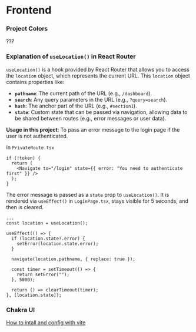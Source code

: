 # Frontend

### Project Colors

???

### Explanation of `useLocation()` in React Router

`useLocation()` is a hook provided by React Router that allows you to access the `location` object, which represents the current URL.
This `location` object contains properties like:

- **`pathname`**: The current path of the URL (e.g., `/dashboard`).
- **`search`**: Any query parameters in the URL (e.g., `?query=search`).
- **`hash`**: The anchor part of the URL (e.g., `#section1`).
- **`state`**: Custom state that can be passed via navigation, allowing data to be shared between routes (e.g., error messages or user data).

**Usage in this project**: To pass an error message to the login page if the user is not authenticated.

In `PrivateRoute.tsx`

```tsx
if (!token) {
  return (
    <Navigate to="/login" state={{ error: "You need to authenticate first" }} />
  );
}
```

The error message is passed as a `state` prop to `useLocation()`. It is rendered via `useEffect()` in `LoginPage.tsx`, stays visible for 5 seconds, and then is cleared.

```tsx
...
const location = useLocation();

useEffect(() => {
  if (location.state?.error) {
    setError(location.state.error);
  }

  navigate(location.pathname, { replace: true });

  const timer = setTimeout(() => {
    return setError("");
  }, 5000);

  return () => clearTimeout(timer);
}, [location.state]);
```

### Chakra UI

[How to intall and config with vite](https://www.chakra-ui.com/docs/get-started/frameworks/vite)
